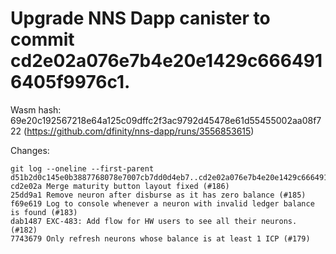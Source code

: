 # Upgrade NNS Dapp canister to commit cd2e02a076e7b4e20e1429c6664916405f9976c1.

Wasm hash: 69e20c192567218e64a125c09dffc2f3ac9792d45478e61d55455002aa08f722 (https://github.com/dfinity/nns-dapp/runs/3556853615)

Changes:

```
git log --oneline --first-parent d51b2d0c145e0b3887768078e7007cb7dd0d4eb7..cd2e02a076e7b4e20e1429c6664916405f9976c1
cd2e02a Merge maturity button layout fixed (#186)
25dd9a1 Remove neuron after disburse as it has zero balance (#185)
f69e619 Log to console whenever a neuron with invalid ledger balance is found (#183)
dab1487 EXC-483: Add flow for HW users to see all their neurons. (#182)
7743679 Only refresh neurons whose balance is at least 1 ICP (#179)
```
